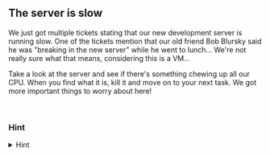 ## The server is slow

We just got multiple tickets stating that our new development server is running slow. One of the tickets mention that our old friend Bob Blursky said he was "breaking in the new server" while he went to lunch... We're not really sure what that means, considering this is a VM... 

Take a look at the server and see if there's something chewing up all our CPU. When you find what it is, kill it and move on to your next task. We got more important things to worry about here!

<br>

### Hint
<details>
<summary>Hint</summary>
<br>
Listen Jr, this is an easy one. Check out the `passwd` command.

</details>